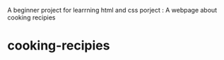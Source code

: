 A beginner project for learrning html and css
porject : A webpage about cooking recipies
# cooking-recipies
